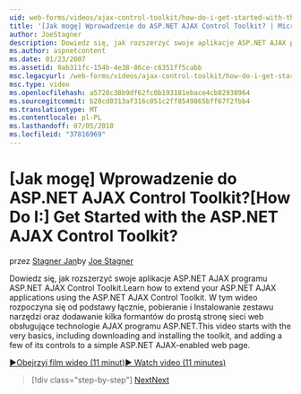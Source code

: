 ```yaml
---
uid: web-forms/videos/ajax-control-toolkit/how-do-i-get-started-with-the-aspnet-ajax-control-toolkit
title: '[Jak mogę] Wprowadzenie do ASP.NET AJAX Control Toolkit? | Microsoft Docs'
author: JoeStagner
description: Dowiedz się, jak rozszerzyć swoje aplikacje ASP.NET AJAX programu ASP.NET AJAX Control Toolkit. Ten film wideo, który rozpoczyna się od podstawy łącznie, pobieranie i...
ms.author: aspnetcontent
ms.date: 01/23/2007
ms.assetid: 0ab311fc-154b-4e38-86ce-c6351ff5cabb
msc.legacyurl: /web-forms/videos/ajax-control-toolkit/how-do-i-get-started-with-the-aspnet-ajax-control-toolkit
msc.type: video
ms.openlocfilehash: a5728c38b9df62fc0b193181ebace4cb02938964
ms.sourcegitcommit: b28cd0313af316c051c2ff8549865bff67f2fbb4
ms.translationtype: MT
ms.contentlocale: pl-PL
ms.lasthandoff: 07/05/2018
ms.locfileid: "37816969"
---
```

<a name="how-do-i-get-started-with-the-aspnet-ajax-control-toolkit"></a><span data-ttu-id="fdb04-105">[Jak mogę] Wprowadzenie do ASP.NET AJAX Control Toolkit?</span><span class="sxs-lookup"><span data-stu-id="fdb04-105">[How Do I:] Get Started with the ASP.NET AJAX Control Toolkit?</span></span>
====================
<span data-ttu-id="fdb04-106">przez [Stagner Jan](https://github.com/JoeStagner)</span><span class="sxs-lookup"><span data-stu-id="fdb04-106">by [Joe Stagner](https://github.com/JoeStagner)</span></span>

<span data-ttu-id="fdb04-107">Dowiedz się, jak rozszerzyć swoje aplikacje ASP.NET AJAX programu ASP.NET AJAX Control Toolkit.</span><span class="sxs-lookup"><span data-stu-id="fdb04-107">Learn how to extend your ASP.NET AJAX applications using the ASP.NET AJAX Control Toolkit.</span></span> <span data-ttu-id="fdb04-108">W tym wideo rozpoczyna się od podstawy łącznie, pobieranie i Instalowanie zestawu narzędzi oraz dodawanie kilka formantów do prostą stronę sieci web obsługujące technologie AJAX programu ASP.NET.</span><span class="sxs-lookup"><span data-stu-id="fdb04-108">This video starts with the very basics, including downloading and installing the toolkit, and adding a few of its controls to a simple ASP.NET AJAX-enabled web page.</span></span>

[<span data-ttu-id="fdb04-109">&#9654;Obejrzyj film wideo (11 minut)</span><span class="sxs-lookup"><span data-stu-id="fdb04-109">&#9654; Watch video (11 minutes)</span></span>](https://channel9.msdn.com/Blogs/ASP-NET-Site-Videos/how-do-i-get-started-with-the-aspnet-ajax-control-toolkit)

> [!div class="step-by-step"]
> [<span data-ttu-id="fdb04-110">Next</span><span class="sxs-lookup"><span data-stu-id="fdb04-110">Next</span></span>](how-do-i-use-the-aspnet-ajax-cascadingdropdown-control-extender.md)
